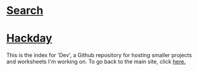 # [Search](https://fergustaylor.github.io/Dev/Search)

# [Hackday](https://fergustaylor.github.io/Dev/Hackday)

This is the index for 'Dev', a Github repository for hosting smaller projects and worksheets I'm working on.
To go back to the main site, click [here.](https://fergustaylor.github.io)